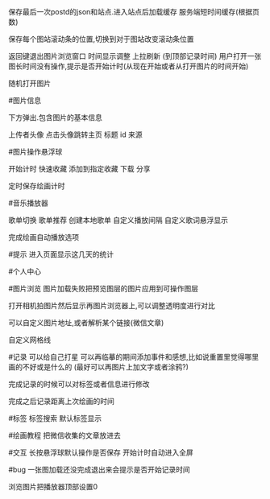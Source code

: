 保存最后一次postd的json和站点.进入站点后加载缓存
服务端短时间缓存(根据页数)

保存每个图站滚动条的位置,切换到对于图站改变滚动条位置



返回键退出图片浏览窗口
时间显示调整
上拉刷新 (到顶部记录时间)
用户打开一张图长时间没有操作,提示是否开始计时(从现在开始或者从打开图片的时间开始)

随机打开图片

#图片信息

下方弹出.包含图片的基本信息

上传者头像 点击头像跳转主页
标题
id
来源


#图片操作悬浮球

开始计时
快速收藏
添加到指定收藏
下载
分享

定时保存绘画计时


#音乐播放器

歌单切换
歌单推荐
创建本地歌单
自定义播放间隔
自定义歌词悬浮显示

完成绘画自动播放选项


#提示
进入页面显示这几天的统计


#个人中心


#图片浏览
图片加载失败把预览图层的图片应用到可操作图层

打开相机拍图片然后显示再图片浏览器上,可以调整透明度进行对比

可以自定义图片地址,或者解析某个链接(微信文章)

自定义网格线

#记录
可以给自己打星
可以再临摹的期间添加事件和感想,比如说重置里觉得哪里画的不好或是什么的
(最好可以再图片上加文字或者涂鸦?)

完成记录的时候可以对标签或者信息进行修改

完成之后记录距离上次绘画的时间

#标签
标签搜索
默认标签显示


#绘画教程
把微信收集的文章放进去

#交互
长按悬浮球默认操作是否保存
开始计时自动进入全屏


#bug
一张图加载还没完成退出来会提示是否开始记录时间

浏览图片把播放器顶部设置0



